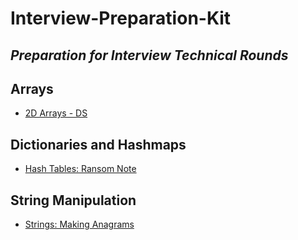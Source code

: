 # Interview-Preparation-Kit
*Preparation for Interview Technical Rounds*
----------------------
## Arrays
- [2D Arrays - DS](https://www.hackerrank.com/challenges/2d-array/problem?h_l=interview&playlist_slugs%5B%5D=interview-preparation-kit&playlist_slugs%5B%5D=arrays "https://www.hackerrank.com/challenges/2d-array/problem?h_l=interview&playlist_slugs%5B%5D=interview-preparation-kit&playlist_slugs%5B%5D=arrays")
## Dictionaries and Hashmaps
- [Hash Tables: Ransom Note](https://www.hackerrank.com/interview/interview-preparation-kit/dictionaries-hashmaps/challenges "https://www.hackerrank.com/interview/interview-preparation-kit/dictionaries-hashmaps/challenges")
## String Manipulation
- [Strings: Making Anagrams](https://www.hackerrank.com/challenges/ctci-making-anagrams/problem?h_l=interview&playlist_slugs%5B%5D=interview-preparation-kit&playlist_slugs%5B%5D=strings "https://www.hackerrank.com/challenges/ctci-making-anagrams/problem?h_l=interview&playlist_slugs%5B%5D=interview-preparation-kit&playlist_slugs%5B%5D=strings")